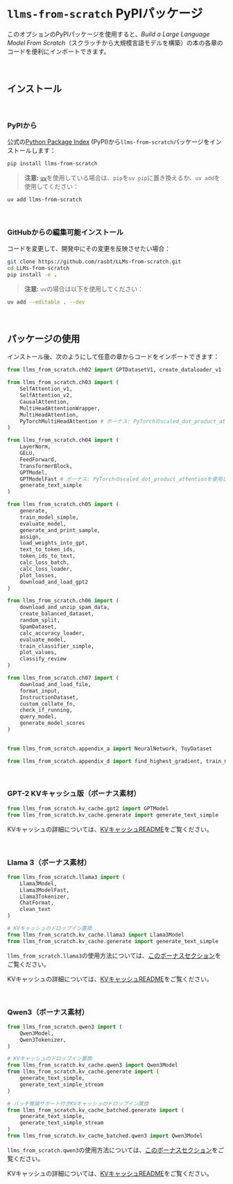 # `llms-from-scratch` PyPIパッケージ

このオプションのPyPIパッケージを使用すると、*Build a Large Language Model From Scratch*（スクラッチから大規模言語モデルを構築）の本の各章のコードを便利にインポートできます。

&nbsp;
## インストール

&nbsp;
### PyPIから

公式の[Python Package Index](https://pypi.org/project/llms-from-scratch/) (PyPI)から`llms-from-scratch`パッケージをインストールします：

```bash
pip install llms-from-scratch
```

> **注意:** [`uv`](https://github.com/astral-sh/uv)を使用している場合は、`pip`を`uv pip`に置き換えるか、`uv add`を使用してください：

```bash
uv add llms-from-scratch
```



&nbsp;
### GitHubからの編集可能インストール

コードを変更して、開発中にその変更を反映させたい場合：

```bash
git clone https://github.com/rasbt/LLMs-from-scratch.git
cd LLMs-from-scratch
pip install -e .
```

> **注意:** `uv`の場合は以下を使用してください：

```bash
uv add --editable . --dev
```



&nbsp;
## パッケージの使用

インストール後、次のようにして任意の章からコードをインポートできます：

```python
from llms_from_scratch.ch02 import GPTDatasetV1, create_dataloader_v1

from llms_from_scratch.ch03 import (
    SelfAttention_v1,
    SelfAttention_v2,
    CausalAttention,
    MultiHeadAttentionWrapper,
    MultiHeadAttention,
    PyTorchMultiHeadAttention # ボーナス: PyTorchのscaled_dot_product_attentionを使用した高速版
)

from llms_from_scratch.ch04 import (
    LayerNorm,
    GELU,
    FeedForward,
    TransformerBlock,
    GPTModel,
    GPTModelFast # ボーナス: PyTorchのscaled_dot_product_attentionを使用した高速版
    generate_text_simple
)

from llms_from_scratch.ch05 import (
    generate,
    train_model_simple,
    evaluate_model,
    generate_and_print_sample,
    assign,
    load_weights_into_gpt,
    text_to_token_ids,
    token_ids_to_text,
    calc_loss_batch,
    calc_loss_loader,
    plot_losses,
    download_and_load_gpt2
)

from llms_from_scratch.ch06 import (
    download_and_unzip_spam_data,
    create_balanced_dataset,
    random_split,
    SpamDataset,
    calc_accuracy_loader,
    evaluate_model,
    train_classifier_simple,
    plot_values,
    classify_review
)

from llms_from_scratch.ch07 import (
    download_and_load_file,
    format_input,
    InstructionDataset,
    custom_collate_fn,
    check_if_running,
    query_model,
    generate_model_scores
)

	
from llms_from_scratch.appendix_a import NeuralNetwork, ToyDataset

from llms_from_scratch.appendix_d import find_highest_gradient, train_model
```



&nbsp;

### GPT-2 KVキャッシュ版（ボーナス素材）

```python
from llms_from_scratch.kv_cache.gpt2 import GPTModel
from llms_from_scratch.kv_cache.generate import generate_text_simple
```

KVキャッシュの詳細については、[KVキャッシュREADME](../../ch04/03_kv-cache)をご覧ください。



&nbsp;

### Llama 3（ボーナス素材）

```python
from llms_from_scratch.llama3 import (
    Llama3Model,
    Llama3ModelFast,
    Llama3Tokenizer,
    ChatFormat,
    clean_text
)

# KVキャッシュのドロップイン置換
from llms_from_scratch.kv_cache.llama3 import Llama3Model
from llms_from_scratch.kv_cache.generate import generate_text_simple
```

`llms_from_scratch.llama3`の使用方法については、[このボーナスセクション](../../ch05/07_gpt_to_llama/README.md)をご覧ください。

KVキャッシュの詳細については、[KVキャッシュREADME](../../ch04/03_kv-cache)をご覧ください。


&nbsp;
### Qwen3（ボーナス素材）

```python
from llms_from_scratch.qwen3 import (
    Qwen3Model,
    Qwen3Tokenizer,
)

# KVキャッシュのドロップイン置換
from llms_from_scratch.kv_cache.qwen3 import Qwen3Model
from llms_from_scratch.kv_cache.generate import (
    generate_text_simple,
    generate_text_simple_stream
)

# バッチ推論サポート付きKVキャッシュのドロップイン置換
from llms_from_scratch.kv_cache_batched.generate import (
    generate_text_simple,
    generate_text_simple_stream
)
from llms_from_scratch.kv_cache_batched.qwen3 import Qwen3Model
```

`llms_from_scratch.qwen3`の使用方法については、[このボーナスセクション](../../ch05/11_qwen3/README.md)をご覧ください。

KVキャッシュの詳細については、[KVキャッシュREADME](../../ch04/03_kv-cache)をご覧ください。